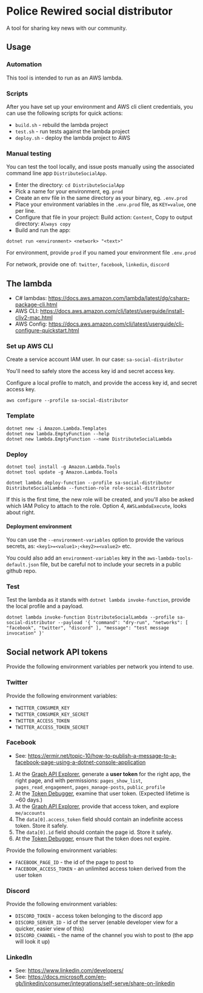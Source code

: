 ﻿# Police Rewired social distributor

A tool for sharing key news with our community.

## Usage

### Automation

This tool is intended to run as an AWS lambda.

### Scripts

After you have set up your environment and AWS cli client credentials, you can use the following scripts for quick actions:

* `build.sh` - rebuild the lambda project
* `test.sh` - run tests against the lambda project
* `deploy.sh` - deploy the lambda project to AWS

### Manual testing

You can test the tool locally, and issue posts manually using the associated command line app `DistributeSocialApp`.

* Enter the directory: `cd DistributeSocialApp`
* Pick a name for your environment, eg. `prod`
* Create an env file in the same directory as your binary, eg. `.env.prod`
* Place your environment variables in the `.env.prod` file, as `KEY=value`, one per line.
* Configure that file in your project: Build action: `Content`, Copy to output directory: `Always copy`
* Build and run the app:

```
dotnet run <environment> <network> "<text>"
```

For environment, provide `prod` if you named your environment file `.env.prod`

For network, provide one of: `twitter`, `facebook`, `linkedin`, `discord`

## The lambda

* C# lambdas: https://docs.aws.amazon.com/lambda/latest/dg/csharp-package-cli.html
* AWS CLI: https://docs.aws.amazon.com/cli/latest/userguide/install-cliv2-mac.html
* AWS Config: https://docs.aws.amazon.com/cli/latest/userguide/cli-configure-quickstart.html

### Set up AWS CLI

Create a service account IAM user. In our case: `sa-social-distributor`

You'll need to safely store the access key id and secret access key.

Configure a local profile to match, and provide the access key id, and secret access key.

```
aws configure --profile sa-social-distributor
```

### Template

```
dotnet new -i Amazon.Lambda.Templates
dotnet new lambda.EmptyFunction --help
dotnet new lambda.EmptyFunction --name DistributeSocialLambda
```

### Deploy

```
dotnet tool install -g Amazon.Lambda.Tools
dotnet tool update -g Amazon.Lambda.Tools
```

```
dotnet lambda deploy-function --profile sa-social-distributor DistributeSocialLambda --function-role role-social-distributor
```

If this is the first time, the new role will be created, and you'll also be asked which IAM Policy to attach to the role. Option 4, `AWSLambdaExecute`, looks about right.

#### Deployment environment

You can use the `--environment-variables` option to provide the various secrets, as: `<key1>=<value1>;<key2>=<value2>` etc.

You could also add an `environment-variables` key in the `aws-lambda-tools-default.json` file, but be careful not to include your secrets in a public github repo.


### Test

Test the lambda as it stands with `dotnet lambda invoke-function`, provide the local profile and a payload.

```
dotnet lambda invoke-function DistributeSocialLambda --profile sa-social-distributor --payload '{ "command": "dry-run", "networks": [ "facebook", "twitter", "discord" ], "message": "test message invocation" }'
```

## Social network API tokens

Provide the following environment variables per network you intend to use.

### Twitter

Provide the following environment variables:

* `TWITTER_CONSUMER_KEY`
* `TWITTER_CONSUMER_KEY_SECRET`
* `TWITTER_ACCESS_TOKEN`
* `TWITTER_ACCESS_TOKEN_SECRET`

### Facebook

* See: https://ermir.net/topic-10/how-to-publish-a-message-to-a-facebook-page-using-a-dotnet-console-application

1. At the [Graph API Explorer](https://developers.facebook.com/tools/explorer), generate a **user token** for the right app, the right page, and with permissions: `pages_show_list`, `pages_read_engagement`, `pages_manage-posts`, `public_profile`
2. At the [Token Debugger](https://developers.facebook.com/tools/accesstoken/), examine that user token. (Expected lifetime is ~60 days.)
3. At the [Graph API Explorer](https://developers.facebook.com/tools/explorer/?method=GET&path=me%2Faccounts&version=v10.0), provide that access token, and explore `me/accounts`
4. The `data[0].access_token` field should contain an indefinite access token. Store it safely.
5. The `data[0].id` field should contain the page id. Store it safely.
5. At the [Token Debugger](https://developers.facebook.com/tools/accesstoken/), ensure that the token does not expire.

Provide the following environment variables:

* `FACEBOOK_PAGE_ID` - the id of the page to post to
* `FACEBOOK_ACCESS_TOKEN` - an unlimited access token derived from the user token

### Discord

Provide the following environment variables:

* `DISCORD_TOKEN` - access token belonging to the discord app
* `DISCORD_SERVER_ID` - id of the server (enable developer view for a quicker, easier view of this)
* `DISCORD_CHANNEL` - the name of the channel you wish to post to (the app will look it up)

### LinkedIn

* See: https://www.linkedin.com/developers/
* See: https://docs.microsoft.com/en-gb/linkedin/consumer/integrations/self-serve/share-on-linkedin
